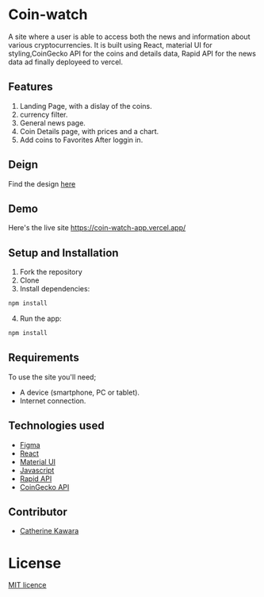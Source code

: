 # Coin-watch
A site where a user is able to access both the news and information about various cryptocurrencies. 
It is built using React, material UI for styling,CoinGecko API for the coins  and details data, Rapid API for the news data ad finally deployeed to vercel.

## Features
1. Landing Page, with a dislay of the coins.
2. currency filter.
3. General news page.
4. Coin Details page, with prices and a chart.
5. Add coins to Favorites After loggin in.

## Deign
Find the design [here](https://www.figma.com/file/uixKCtl6niypOAnO7I8g70/Crypto-watch-react-app?node-id=8%3A101)

## Demo
Here's the live site https://coin-watch-app.vercel.app/


## Setup and Installation
1. Fork the repository
2. Clone 
3. Install dependencies:
```bash
npm install
```
4. Run the app:
 ```bash
npm install
```

## Requirements
To use the site you'll need;
- A device (smartphone, PC or tablet).
- Internet connection.

## Technologies used
- [Figma](https://www.figma.com/) 
- [React](https://reactjs.org/) 
- [Material UI](https://mui.com/) 
- [Javascript](https://www.w3schools.com/js/)
- [Rapid API](https://rapidapi.com/enayfls-ibksP3yFoax/api/crypto-news14/)
- [CoinGecko API](https://www.coingecko.com/en/api/documentation)


## Contributor
- [Catherine Kawara](https://github.com/CKawara/)

# License
[MIT licence](https://github.com/CKawara/Cryptohut/blob/main/LICENSE)
